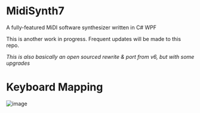 # MidiSynth7
A fully-featured MiDI software synthesizer written in C# WPF

This is another work in progress. Frequent updates will be made to this repo.

*This is also basically an open sourced rewrite & port from v6, but with some upgrades*


# Keyboard Mapping

![image](https://user-images.githubusercontent.com/30922258/125212554-2cc71a00-e27c-11eb-88e3-080e20998f28.png)
